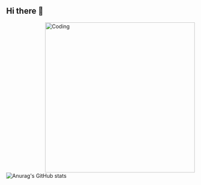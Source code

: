 ## Hi there 👋
<img align="right" alt="Coding" width="400" src="https://gifs.obs.ru-moscow-1.hc.sbercloud.ru/3aa16db3632ebf1135be0b748d4ead4280e843026084f4925003a596404a0ef3.gif">

![Anurag's GitHub stats](https://github-readme-stats.vercel.app/api?username=SlavaSheben&theme=midnight-purple&show_icons=true)


<!--
**SlavaSheben/SlavaSheben** is a ✨ _special_ ✨ repository because its `README.md` (this file) appears on your GitHub profile.

Here are some ideas to get you started:

-->
